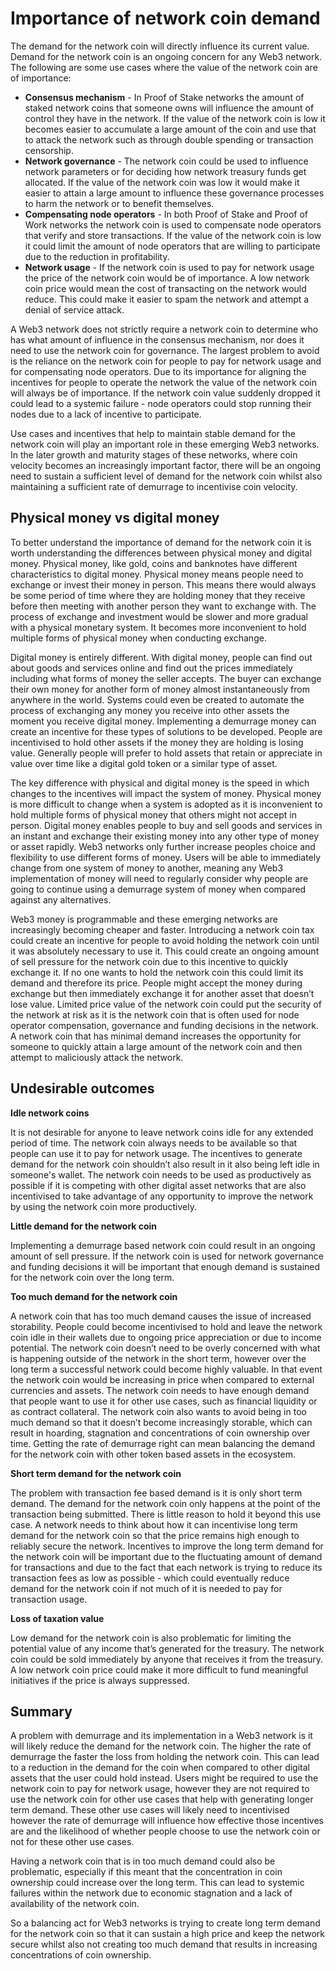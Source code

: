 # Importance of network coin demand

The demand for the network coin will directly influence its current value. Demand for the network coin is an ongoing concern for any Web3 network. The following are some use cases where the value of the network coin are of importance:

* **Consensus mechanism** - In Proof of Stake networks the amount of staked network coins that someone owns will influence the amount of control they have in the network. If the value of the network coin is low it becomes easier to accumulate a large amount of the coin and use that to attack the network such as through double spending or transaction censorship.
* **Network governance** - The network coin could be used to influence network parameters or for deciding how network treasury funds get allocated. If the value of the network coin was low it would make it easier to attain a large amount to influence these governance processes to harm the network or to benefit themselves.
* **Compensating node operators** - In both Proof of Stake and Proof of Work networks the network coin is used to compensate node operators that verify and store transactions. If the value of the network coin is low it could limit the amount of node operators that are willing to participate due to the reduction in profitability.
* **Network usage** - If the network coin is used to pay for network usage the price of the network coin would be of importance. A low network coin price would mean the cost of transacting on the network would reduce. This could make it easier to spam the network and attempt a denial of service attack.

A Web3 network does not strictly require a network coin to determine who has what amount of influence in the consensus mechanism, nor does it need to use the network coin for governance. The largest problem to avoid is the reliance on the network coin for people to pay for network usage and for compensating node operators. Due to its importance for aligning the incentives for people to operate the network the value of the network coin will always be of importance. If the network coin value suddenly dropped it could lead to a systemic failure - node operators could stop running their nodes due to a lack of incentive to participate.

Use cases and incentives that help to maintain stable demand for the network coin will play an important role in these emerging Web3 networks. In the later growth and maturity stages of these networks, where coin velocity becomes an increasingly important factor, there will be an ongoing need to sustain a sufficient level of demand for the network coin whilst also maintaining a sufficient rate of demurrage to incentivise coin velocity.



## **Physical money vs digital money**

To better understand the importance of demand for the network coin it is worth understanding the differences between physical money and digital money. Physical money, like gold, coins and banknotes have different characteristics to digital money. Physical money means people need to exchange or invest their money in person. This means there would always be some period of time where they are holding money that they receive before then meeting with another person they want to exchange with. The process of exchange and investment would be slower and more gradual with a physical monetary system. It becomes more inconvenient to hold multiple forms of physical money when conducting exchange.

Digital money is entirely different. With digital money, people can find out about goods and services online and find out the prices immediately including what forms of money the seller accepts. The buyer can exchange their own money for another form of money almost instantaneously from anywhere in the world. Systems could even be created to automate the process of exchanging any money you receive into other assets the moment you receive digital money. Implementing a demurrage money can create an incentive for these types of solutions to be developed. People are incentivised to hold other assets if the money they are holding is losing value. Generally people will prefer to hold assets that retain or appreciate in value over time like a digital gold token or a similar type of asset.

The key difference with physical and digital money is the speed in which changes to the incentives will impact the system of money. Physical money is more difficult to change when a system is adopted as it is inconvenient to hold multiple forms of physical money that others might not accept in person. Digital money enables people to buy and sell goods and services in an instant and exchange their existing money into any other type of money or asset rapidly. Web3 networks only further increase peoples choice and flexibility to use different forms of money. Users will be able to immediately change from one system of money to another, meaning any Web3 implementation of money will need to regularly consider why people are going to continue using a demurrage system of money when compared against any alternatives.

Web3 money is programmable and these emerging networks are increasingly becoming cheaper and faster. Introducing a network coin tax could create an incentive for people to avoid holding the network coin until it was absolutely necessary to use it. This could create an ongoing amount of sell pressure for the network coin due to this incentive to quickly exchange it. If no one wants to hold the network coin this could limit its demand and therefore its price. People might accept the money during exchange but then immediately exchange it for another asset that doesn’t lose value. Limited price value of the network coin could put the security of the network at risk as it is the network coin that is often used for node operator compensation, governance and funding decisions in the network. A network coin that has minimal demand increases the opportunity for someone to quickly attain a large amount of the network coin and then attempt to maliciously attack the network.



## **Undesirable outcomes**



**Idle network coins**

It is not desirable for anyone to leave network coins idle for any extended period of time. The network coin always needs to be available so that people can use it to pay for network usage. The incentives to generate demand for the network coin shouldn’t also result in it also being left idle in someone's wallet. The network coin needs to be used as productively as possible if it is competing with other digital asset networks that are also incentivised to take advantage of any opportunity to improve the network by using the network coin more productively.



**Little demand for the network coin**

Implementing a demurrage based network coin could result in an ongoing amount of sell pressure. If the network coin is used for network governance and funding decisions it will be important that enough demand is sustained for the network coin over the long term.



**Too much demand for the network coin**

A network coin that has too much demand causes the issue of increased storability. People could become incentivised to hold and leave the network coin idle in their wallets due to ongoing price appreciation or due to income potential. The network coin doesn’t need to be overly concerned with what is happening outside of the network in the short term, however over the long term a successful network could become highly valuable. In that event the network coin would be increasing in price when compared to external currencies and assets. The network coin needs to have enough demand that people want to use it for other use cases, such as financial liquidity or as contract collateral. The network coin also wants to avoid being in too much demand so that it doesn’t become increasingly storable, which can result in hoarding, stagnation and concentrations of coin ownership over time. Getting the rate of demurrage right can mean balancing the demand for the network coin with other token based assets in the ecosystem.



**Short term demand for the network coin**

The problem with transaction fee based demand is it is only short term demand. The demand for the network coin only happens at the point of the transaction being submitted. There is little reason to hold it beyond this use case. A network needs to think about how it can incentivise long term demand for the network coin so that the price remains high enough to reliably secure the network. Incentives to improve the long term demand for the network coin will be important due to the fluctuating amount of demand for transactions and due to the fact that each network is trying to reduce its transaction fees as low as possible - which could eventually reduce demand for the network coin if not much of it is needed to pay for transaction usage.



**Loss of taxation value**

Low demand for the network coin is also problematic for limiting the potential value of any income that’s generated for the treasury. The network coin could be sold immediately by anyone that receives it from the treasury. A low network coin price could make it more difficult to fund meaningful initiatives if the price is always suppressed.



## Summary

A problem with demurrage and its implementation in a Web3 network is it will likely reduce the demand for the network coin. The higher the rate of demurrage the faster the loss from holding the network coin. This can lead to a reduction in the demand for the coin when compared to other digital assets that the user could hold instead. Users might be required to use the network coin to pay for network usage, however they are not required to use the network coin for other use cases that help with generating longer term demand. These other use cases will likely need to incentivised however the rate of demurrage will influence how effective those incentives are and the likelihood of whether people choose to use the network coin or not for these other use cases.

Having a network coin that is in too much demand could also be problematic, especially if this meant that the concentration in coin ownership could increase over the long term. This can lead to systemic failures within the network due to economic stagnation and a lack of availability of the network coin.

So a balancing act for Web3 networks is trying to create long term demand for the network coin so that it can sustain a high price and keep the network secure whilst also not creating too much demand that results in increasing concentrations of coin ownership.
